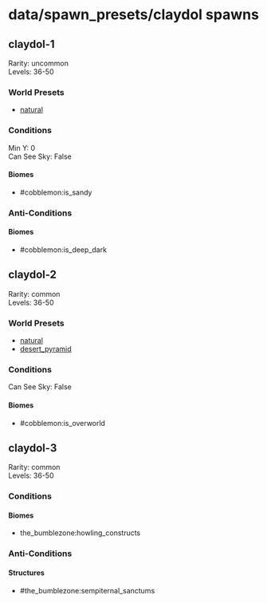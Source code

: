 # data/spawn_presets/claydol spawns  
  
## claydol-1  
Rarity: uncommon  
Levels: 36-50  
  
### World Presets  
* [natural](data/spawn_data/natural.md)  
  
### Conditions  
Min Y: 0  
Can See Sky: False  
  
#### Biomes  
  * #cobblemon:is_sandy
  
  
### Anti-Conditions  
  
#### Biomes  
  * #cobblemon:is_deep_dark
  
  
## claydol-2  
Rarity: common  
Levels: 36-50  
  
### World Presets  
* [natural](data/spawn_data/natural.md)  
* [desert_pyramid](data/spawn_data/desert_pyramid.md)  
  
### Conditions  
Can See Sky: False  
  
#### Biomes  
  * #cobblemon:is_overworld
  
  
## claydol-3  
Rarity: common  
Levels: 36-50  
  
### Conditions  
  
#### Biomes  
  * the_bumblezone:howling_constructs
  
  
### Anti-Conditions  
  
#### Structures  
  * #the_bumblezone:sempiternal_sanctums
  
